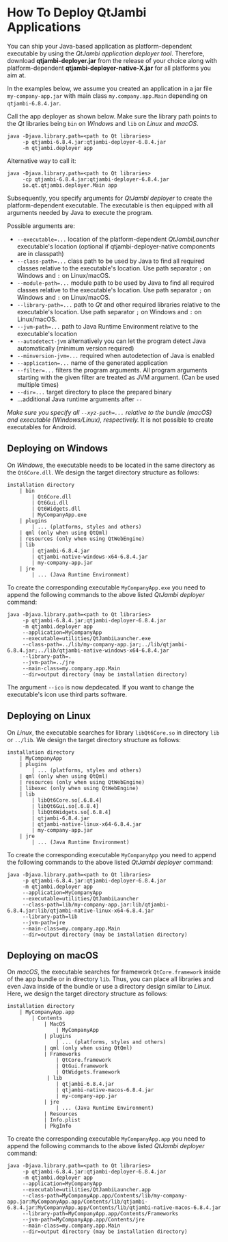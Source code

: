 # How To Deploy QtJambi Applications

You can ship your Java-based application as platform-dependent
executable by using the *QtJambi application deployer tool*. Therefore,
download **qtjambi-deployer.jar** from the release of your choice 
along with platform-dependent **qtjambi-deployer-native-X.jar** for all platforms you aim at.

In the examples below, we assume you created an application in a jar
file `my-company-app.jar` with main class `my.company.app.Main`
depending on `qtjambi-6.8.4.jar`.

Call the app deployer as shown below. Make sure the library path points
to the *Qt* libraries being `bin` on *Windows* and `lib`
on *Linux* and *macOS*.

``` shell
java -Djava.library.path=<path to Qt libraries>
     -p qtjambi-6.8.4.jar:qtjambi-deployer-6.8.4.jar
     -m qtjambi.deployer app
```

Alternative way to call it:

``` shell
java -Djava.library.path=<path to Qt libraries>
     -cp qtjambi-6.8.4.jar:qtjambi-deployer-6.8.4.jar
     io.qt.qtjambi.deployer.Main app
```


Subsequently, you specify arguments for *QtJambi deployer*
to create the platform-dependent executable. The executable is then
equipped with all arguments needed by Java to execute the program.

Possible arguments are:

  - `--executable=...` location of the platform-dependent
    *QtJambiLauncher* executable's location (optional if qtjambi-deployer-native components are in classpath)
  - `--class-path=...` class path to be used by Java to find all
    required classes relative to the executable's location. Use path separator `;` on Windows and `:` on Linux/macOS.
  - `--module-path=...` module path to be used by Java to find all
    required classes relative to the executable's location. Use path separator `;` on Windows and `:` on Linux/macOS.
  - `--library-path=...` path to *Qt* and other required
    libraries relative to the executable's location. Use path separator `;` on Windows and `:` on Linux/macOS.
  - `--jvm-path=...` path to Java Runtime Environment relative to the
    executable's location
  - `--autodetect-jvm` alternatively you can let the program detect Java
    automatically (minimum version required)
  - `--minversion-jvm=...` required when autodetection of Java is
    enabled
  - `--application=...` name of the generated application
  - `--filter=...` filters the program arguments. 
     All program arguments starting with the given filter are treated as JVM argument.
	 (Can be used multiple times)
  - `--dir=...` target directory to place the prepared binary
  - ...additional Java runtime arguments after `-- `

*Make sure you specify all `--xyz-path=...` relative to the bundle (macOS) and executable (Windows/Linux), respectively.*
It is not possible to create executables for Android.

## Deploying on Windows

On *Windows*, the executable needs to be located in the same directory
as the `Qt6Core.dll`. We design the target directory structure as
follows:

``` shell
installation directory
    | bin
        | Qt6Core.dll
        | Qt6Gui.dll
        | Qt6Widgets.dll
        | MyCompanyApp.exe
    | plugins
        | ... (platforms, styles and others)
	| qml (only when using QtQml)
	| resources (only when using QtWebEngine)
    | lib
        | qtjambi-6.8.4.jar
        | qtjambi-native-windows-x64-6.8.4.jar
        | my-company-app.jar
    | jre
        | ... (Java Runtime Environment)
```

To create the corresponding executable `MyCompanyApp.exe` you need to
append the following commands to the above listed *QtJambi deployer* command:

``` shell
java -Djava.library.path=<path to Qt libraries>
     -p qtjambi-6.8.4.jar;qtjambi-deployer-6.8.4.jar
     -m qtjambi.deployer app
     --application=MyCompanyApp
     --executable=utilities/QtJambiLauncher.exe
     --class-path=../lib/my-company-app.jar;../lib/qtjambi-6.8.4.jar;../lib/qtjambi-native-windows-x64-6.8.4.jar
     --library-path=.
     --jvm-path=../jre
     --main-class=my.company.app.Main
     --dir=output directory (may be installation directory)
```

The argument `--ico` is now depdecated. If you want to change the executable's icon use third parts software.

## Deploying on Linux

On *Linux*, the executable searches for library `libQt6Core.so` in
directory `lib` or `../lib`. We design the target directory structure as
follows:

``` shell
installation directory
    | MyCompanyApp
    | plugins
        | ... (platforms, styles and others)
	| qml (only when using QtQml)
	| resources (only when using QtWebEngine)
	| libexec (only when using QtWebEngine)
    | lib
        | libQt6Core.so[.6.8.4]
        | libQt6Gui.so[.6.8.4]
        | libQt6Widgets.so[.6.8.4]
        | qtjambi-6.8.4.jar
        | qtjambi-native-linux-x64-6.8.4.jar
        | my-company-app.jar
    | jre
        | ... (Java Runtime Environment)
```

To create the corresponding executable `MyCompanyApp` you need to append
the following commands to the above listed *QtJambi deployer* command:

``` shell
java -Djava.library.path=<path to Qt libraries>
     -p qtjambi-6.8.4.jar:qtjambi-deployer-6.8.4.jar
     -m qtjambi.deployer app
     --application=MyCompanyApp
     --executable=utilities/QtJambiLauncher
     --class-path=lib/my-company-app.jar:lib/qtjambi-6.8.4.jar:lib/qtjambi-native-linux-x64-6.8.4.jar
     --library-path=lib
     --jvm-path=jre
     --main-class=my.company.app.Main
     --dir=output directory (may be installation directory)
```

## Deploying on macOS

On *macOS*, the executable searches for framework `QtCore.framework`
inside of the app bundle or in directory `lib`. Thus, you can place all
libraries and even Java inside of the bundle or use a directory design
similar to *Linux*. Here, we design the target directory structure as
follows:

``` shell
installation directory
    | MyCompanyApp.app
        | Contents
            | MacOS
                | MyCompanyApp
            | plugins
                | ... (platforms, styles and others)
            | qml (only when using QtQml)
            | Frameworks
                | QtCore.framework
                | QtGui.framework
                | QtWidgets.framework
             | lib
                | qtjambi-6.8.4.jar
                | qtjambi-native-macos-6.8.4.jar
                | my-company-app.jar
            | jre
                | ... (Java Runtime Environment)
            | Resources
            | Info.plist
            | PkgInfo
```

To create the corresponding executable `MyCompanyApp.app` you need to
append the following commands to the above listed *QtJambi deployer* command:

``` shell
java -Djava.library.path=<path to Qt libraries>
     -p qtjambi-6.8.4.jar:qtjambi-deployer-6.8.4.jar
     -m qtjambi.deployer app
     --application=MyCompanyApp
     --executable=utilities/QtJambiLauncher.app
     --class-path=MyCompanyApp.app/Contents/lib/my-company-app.jar:MyCompanyApp.app/Contents/lib/qtjambi-6.8.4.jar:MyCompanyApp.app/Contents/lib/qtjambi-native-macos-6.8.4.jar
     --library-path=MyCompanyApp.app/Contents/Frameworks
     --jvm-path=MyCompanyApp.app/Contents/jre
     --main-class=my.company.app.Main
     --dir=output directory (may be installation directory)
```
